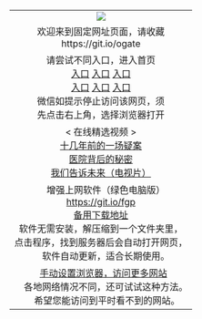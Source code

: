 ﻿<table>
  <tr>
    <td align=center><img src="https://cloud.githubusercontent.com/assets/11880933/13434984/f430fae2-e012-11e5-814f-c2df1e82b247.jpg" /></td>
  </tr>
  <tr>
    <td align=center>
      欢迎来到固定网址页面，请收藏<br/>
      https://git.io/ogate<br/>
     </td>
  </tr>
  <tr>
    <td align=center>请尝试不同入口，进入首页<br/>
      <a href="https://rawgit.com/onorm/up/master/oGate.htm?from=oGate">入口</a>
      <a href="https://s3.eu-west-2.amazonaws.com/ogatel/oGate.htm?from=oGate">入口</a>
      <a href="https://s3.eu-central-1.amazonaws.com/ogatef/oGate.htm?from=oGate">入口</a><br/>
      <a href="https://s3-ap-southeast-2.amazonaws.com/ogatey/oGate.htm?from=oGate">入口</a>
      <a href="https://s3.ap-northeast-2.amazonaws.com/ogates/oGate.htm?from=oGate">入口</a>
      <a href="https://s3.ap-south-1.amazonaws.com/ogatem/oGate.htm?from=oGate">入口</a><br/>
      微信如提示停止访问该网页，须<br/>
      先点击右上角，选择浏览器打开<br/>
    </td>
  </tr>
  <tr>
    <td align=center>
      < 在线精选视频 ><br/>
      <a href="http://s3.ap-northeast-2.amazonaws.com/fwqzhenx1002/zhen/wh-mp4.html">十几年前的一场疑案</a><br/>
      <a href="http://s3.ap-northeast-2.amazonaws.com/fwqzhenx1002/zhen/sszj-mp4.html">医院背后的秘密</a><br/>
      <a href="http://s3.ap-northeast-2.amazonaws.com/fwqzhenx1005/zhen/wmgswl-mp4.html">我们告诉未来（电视片）</a><br/>
     </td>
  </tr>
  <tr>
    <td align=center>
      增强上网软件（绿色电脑版）<br/><a href="https://git.io/fgp">https://git.io/fgp</a><br/>
      <a href="https://raw.githubusercontent.com/ogate/up/master/Tools/FG.zip">备用下载地址</a><br/> 
      软件无需安装，解压缩到一个文件夹里，<br/>
      点击程序，找到服务器后会自动打开网页，<br/>
      软件自动更新，适合长期使用。</td>
  </tr>
  <tr>
    <td align=center>
      <a href="https://github.com/nanyang88/pac">手动设置浏览器，访问更多网站</a><br/>
      各地网络情况不同，还可试试这种方法。<br/>
      希望您能访问到平时看不到的网站。
   <tr>
</table>

